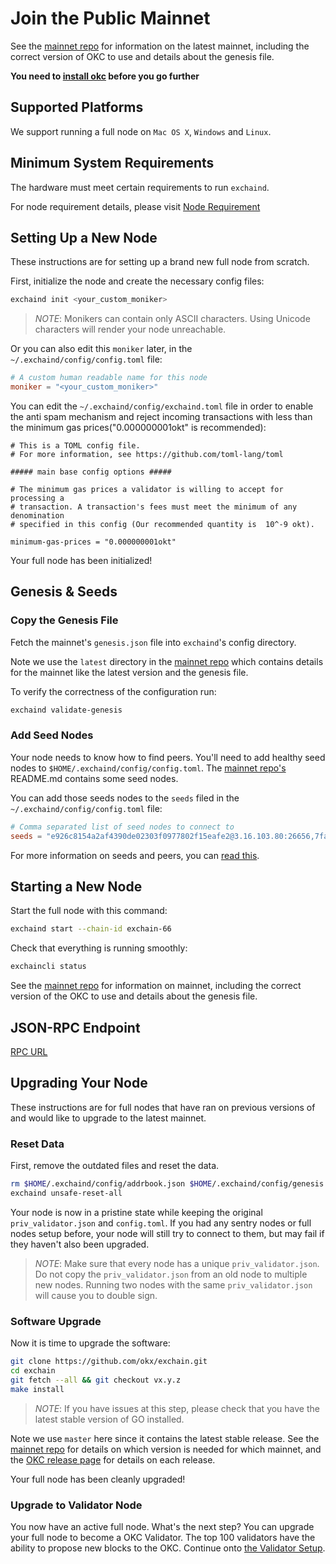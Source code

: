 # Join the Public Mainnet 

See the [mainnet repo](https://github.com/okx/mainnet) for
information on the latest mainnet, including the correct version
of OKC to use and details about the genesis file.

**You need to [install okc](/dev/quick-start/install-okc.html) before you go further**

## Supported Platforms

We support running a full node on `Mac OS X`, `Windows` and `Linux`.

## Minimum System Requirements

The hardware must meet certain requirements to run `exchaind`.

For node requirement details, please visit [Node Requirement](/dev/nodes/node-requirement/node-requirement.html)
## Setting Up a New Node

These instructions are for setting up a brand new full node from scratch.

First, initialize the node and create the necessary config files:

```bash
exchaind init <your_custom_moniker>
```

> _NOTE_:
Monikers can contain only ASCII characters. Using Unicode characters will render your node unreachable.


Or you can also edit this `moniker` later, in the `~/.exchaind/config/config.toml` file:

```toml
# A custom human readable name for this node
moniker = "<your_custom_moniker>"
```

You can edit the `~/.exchaind/config/exchaind.toml` file in order to enable the anti spam mechanism and reject incoming transactions with less than the minimum gas prices("0.000000001okt" is recommended):

```
# This is a TOML config file.
# For more information, see https://github.com/toml-lang/toml

##### main base config options #####

# The minimum gas prices a validator is willing to accept for processing a
# transaction. A transaction's fees must meet the minimum of any denomination
# specified in this config (Our recommended quantity is  10^-9 okt).

minimum-gas-prices = "0.000000001okt"
```

Your full node has been initialized! 

## Genesis & Seeds

### Copy the Genesis File

Fetch the mainnet's `genesis.json` file into `exchaind`'s config directory.

Note we use the `latest` directory in the [mainnet repo](https://github.com/okx/mainnet) which contains details for the mainnet like the latest version and the genesis file. 

To verify the correctness of the configuration run:

```bash
exchaind validate-genesis
```

### Add Seed Nodes

Your node needs to know how to find peers. You'll need to add healthy seed nodes to `$HOME/.exchaind/config/config.toml`. The [mainnet repo's](https://github.com/okx/mainnet) README.md contains some seed nodes.

You can add those seeds nodes to the `seeds` filed in the `~/.exchaind/config/config.toml` file:

```toml
# Comma separated list of seed nodes to connect to
seeds = "e926c8154a2af4390de02303f0977802f15eafe2@3.16.103.80:26656,7fa5b1d1f1e48659fa750b6aec702418a0e75f13@175.41.191.69:26656,c8f32b793871b56a11d94336d9ce6472f893524b@35.74.8.189:26656"
```

For more information on seeds and peers, you can [read this](https://docs.tendermint.com/master/spec/p2p/peer.html).

## Starting a New Node

Start the full node with this command:

```bash
exchaind start --chain-id exchain-66
```

Check that everything is running smoothly:

```bash
exchaincli status
```

See the [mainnet repo](https://github.com/okx/mainnet) for information on mainnet, including the correct version of the OKC to use and details about the genesis file.


## JSON-RPC Endpoint
[RPC URL](/dev/api/grpc)


## Upgrading Your Node

These instructions are for full nodes that have ran on previous versions of and would like to upgrade to the latest mainnet.

### Reset Data

First, remove the outdated files and reset the data.

```bash
rm $HOME/.exchaind/config/addrbook.json $HOME/.exchaind/config/genesis.json
exchaind unsafe-reset-all
```

Your node is now in a pristine state while keeping the original `priv_validator.json` and `config.toml`. If you had any sentry nodes or full nodes setup before,
your node will still try to connect to them, but may fail if they haven't also
been upgraded.

> _NOTE_:
Make sure that every node has a unique `priv_validator.json`. Do not copy the `priv_validator.json` from an old node to multiple new nodes. Running two nodes with the same `priv_validator.json` will cause you to double sign.


### Software Upgrade

Now it is time to upgrade the software:

```bash
git clone https://github.com/okx/exchain.git
cd exchain
git fetch --all && git checkout vx.y.z
make install
```

> _NOTE_: If you have issues at this step, please check that you have the latest stable version of GO installed.

Note we use `master` here since it contains the latest stable release.
See the [mainnet repo](https://github.com/okx/mainnet) for details on which version is needed for which mainnet, and the [OKC release page](https://github.com/okx/exchain/releases) for details on each release.

Your full node has been cleanly upgraded!

### Upgrade to Validator Node

You now have an active full node. What's the next step? You can upgrade your full node to become a OKC Validator. The top 100 validators have the ability to propose new blocks to the OKC. Continue onto [the Validator Setup](../validators/validators-guide-cli.md).
